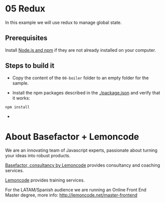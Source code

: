 # 05 Redux

In this example we will use redux to manage global state.

## Prerequisites

Install [Node.js and npm](https://nodejs.org/en/) if they are not already installed on your computer.

## Steps to build it

- Copy the content of the `00-boiler` folder to an empty folder for the sample.

- Install the npm packages described in the [./package.json](./package.json) and verify that it works:

```bash
npm install
```

-

# About Basefactor + Lemoncode

We are an innovating team of Javascript experts, passionate about turning your ideas into robust products.

[Basefactor, consultancy by Lemoncode](http://www.basefactor.com) provides consultancy and coaching services.

[Lemoncode](http://lemoncode.net/services/en/#en-home) provides training services.

For the LATAM/Spanish audience we are running an Online Front End Master degree, more info: http://lemoncode.net/master-frontend
